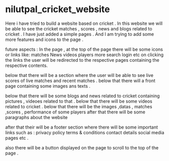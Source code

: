 # nilutpal_cricket_website
Here i have tried to build a website based on cricket . In this website we will be able to see the cricket matches , scores , news and blogs related to cricket . I have just added a simple pages . And I am trying to add some more features and icons to the page . 

future aspects :
In the page , at the top of the page there will be some icons or links 
like: matches
      News
      videos
      players
      more
      search
      login etc 
  on clicking the links the user will  be redirected to the respective pages containing the respective contents.

below that there will be a section where the user will be able to see live scores of live matches and recent matches .
below that there will a front page containing some images ans texts .

below that there will be some blogs and news related to cricket containing pictures , videoes  related to that . 
below that there will be some videos related to cricket .
below that there will be the images ,datas , matches ,scores , performance of some players
after that there will be some paragraphs about the website

after that their will be a footer section where there will be some important links 
such as :
         privacy policy 
         terms & conditions
         contact details 
         social media pages etc .

also there will be a button displayed on the page to scroll to the top of the page .
